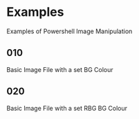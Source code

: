 # Examples
Examples of Powershell Image Manipulation

010
---

Basic Image File with a set BG Colour

020
---

Basic Image File with a set RBG BG Colour
